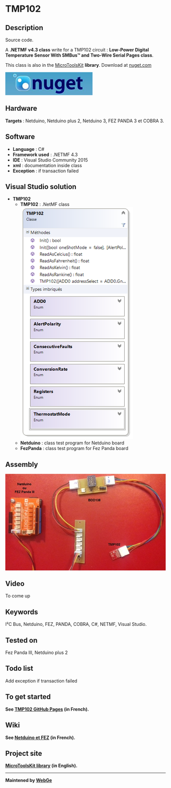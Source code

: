 # TMP102

<strong>Description</strong>
-------------------------------------
Source code.

A <strong>.NETMF v4.3 class</strong> write for a TMP102 circuit : <strong>Low-Power Digital Temperature Sensor With SMBus™ and Two-Wire Serial Pages class</strong>. 

This class is also in the <a href="https://www.nuget.org/packages/WEBGE.Microtoolskit/" target="_blank">MicroToolsKit</a> <strong>library</strong>. Download at <a href="https://www.nuget.org" target="_blank">nuget.com</a>

 <img src="img/nuget.JPG" align="center" />
 
<strong>Hardware</strong>
---------------------
<strong> Targets </strong>: Netduino, Netduino plus 2, Netduino 3, FEZ PANDA 3 et COBRA 3.

<strong>Software</strong>
---------------------
<ul>
<li><strong>Language</strong> : C#</li>
<li><strong>Framework used</strong> : .NETMF 4.3</li>
<li><strong>IDE</strong> : Visual Studio Community 2015</li>
<li><strong>xml</strong> : documentation inside class</li> 
<li><strong>Exception</strong> : if transaction failed</li>
</ul>

<strong> Visual Studio solution</strong>
-------------------------------------
<ul>
<li><strong>TMP102</strong>
<ul>
<li><strong>TMP102</strong> : .NetMF class</li>
<img src="img/TMP102.png" />
<li><strong>Netduino</strong> : class test program for Netduino board</li>
<li><strong>FezPanda</strong> : class test program for Fez Panda board</li>
</ul>
</li>
</ul>

<strong>Assembly</strong>
-------------------------
<img src="img/TMP102.jpg" align="center" />

<strong>Video</strong>
-------------------------
To come up

<strong>Keywords</strong>
----------------------------
I²C Bus, Netduino, FEZ, PANDA, COBRA, C#, NETMF, Visual Studio.

<strong>Tested on</strong>
-------------------
Fez Panda III, Netduino plus 2

<strong>Todo list</strong>
----------------------------
Add exception if transaction failed

<strong>To get started<strong>
--------------------
See <a href="http://webge.github.io/TMP102/" target="_blank">TMP102 GitHub Pages</a> (in French).

<strong>Wiki</strong>
--------------------
See <a href="https://csharpembarquenetduino.wikispaces.com/Home" target="_blank">Netduino et FEZ</a> (in French).

<strong>Project site</strong>
--------------------
<a href ="http://webge.dyndns-server.com/dokuwiki/doku.php?id=netmf43:microtoolskit">MicroToolsKit library</a> (in English).
<hr>

Maintened by <a href="mailto:philippemariano@gmail.com">WebGe</a>
